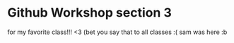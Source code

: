 # Github Workshop section 3
 for my favorite class!!!  <3
(bet you say that to all classes :(    sam was here :b